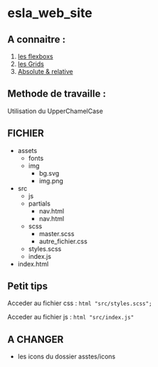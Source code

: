 # esla_web_site

## A connaitre :
1. [les flexboxs](https://flexboxfroggy.com/#fr)
2. [les Grids](https://cssgridgarden.com/#fr)
3. [Absolute & relative](https://developer.mozilla.org/fr/docs/Web/CSS/position)

## Methode de travaille :
  Utilisation du UpperChamelCase

## FICHIER

- assets
  - fonts
  - img
    - bg.svg
    - img.png
- src
  - js
  - partials
    - nav.html
    - nav.html
  - scss
    - master.scss
    - autre_fichier.css
  - styles.scss
  - index.js
- index.html


## Petit tips
  Acceder au fichier css :
    ```html
      "src/styles.scss";
    ```

  Acceder au fichier js :
    ```html
      "src/index.js"
    ```
## A CHANGER
 - les icons du dossier asstes/icons
